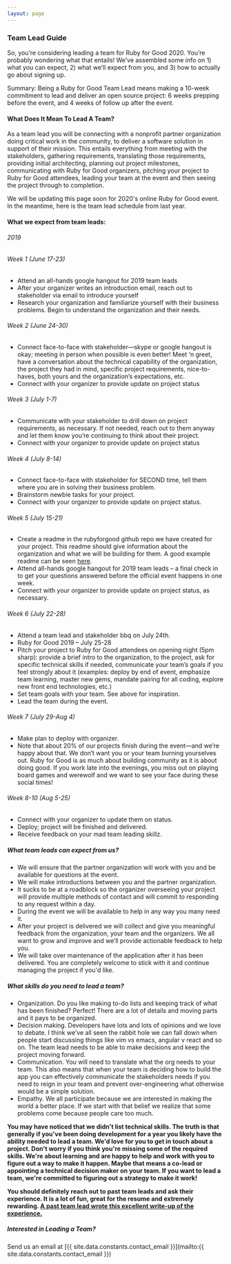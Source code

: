 ```yaml
---
layout: page
---
```


### Team Lead Guide
So, you’re considering leading a team for Ruby for Good 2020. You’re probably wondering what that entails! We’ve assembled some info on 1) what you can expect, 2) what we’ll expect from you, and 3) how to actually go about signing up.

Summary: Being a Ruby for Good Team Lead means making a 10-week commitment to lead and deliver an open source project: 6 weeks prepping before the event, and 4 weeks of follow up after the event.

#### What Does It Mean To Lead A Team?

As a team lead you will be connecting with a nonprofit partner organization doing critical work in the community, to deliver a software solution in support of their mission. This entails everything from meeting with the stakeholders, gathering requirements, translating those requirements, providing initial architecting, planning out project milestones, communicating with Ruby for Good organizers, pitching your project to Ruby for Good attendees, leading your team at the event and then seeing the project through to completion.  

We will be updating this page soon for 2020's online Ruby for Good event. In the meantime, here is the team lead schedule from last year.

#### What we expect from team leads:

###### 2019

###### Week 1 (June 17-23)
* Attend an all-hands google hangout for 2019 team leads
* After your organizer writes an introduction email, reach out to stakeholder via email to introduce yourself
* Research your organization and familiarize yourself with their business problems. Begin to understand the organization and their needs.

###### Week 2 (June 24-30)
* Connect face-to-face with stakeholder—skype or google hangout is okay; meeting in person when possible is even better! Meet ‘n greet, have a conversation about the technical capability of the organization, the project they had in mind, specific project requirements, nice-to-haves, both yours and the organization’s expectations, etc.
* Connect with your organizer to provide update on project status

###### Week 3 (July 1-7)
* Communicate with your stakeholder to drill down on project requirements, as necessary. If not needed, reach out to them anyway and let them know you’re continuing to think about their project.
* Connect with your organizer to provide update on project status

###### Week 4 (July 8-14)
* Connect face-to-face with stakeholder for SECOND time, tell them where you are in solving their business problem.
* Brainstorm newbie tasks for your project.
* Connect with your organizer to provide update on project status.

###### Week 5 (July 15-21)
* Create a readme in the rubyforgood github repo we have created for your project. This readme should give information about the organization and what we will be building for them. A good example readme can be seen [here](https://github.com/rubyforgood/habitat_humanity/).
* Attend all-hands google hangout for 2019 team leads – a final check in to get your questions answered before the official event happens in one week.
* Connect with your organizer to provide update on project status, as necessary.

###### Week 6 (July 22-28)
* Attend a team lead and stakeholder bbq on July 24th.
* Ruby for Good 2019 – July 25-28
* Pitch your project to Ruby for Good attendees on opening night (5pm sharp): provide a brief intro to the organization, to the project, ask for specific technical skills if needed, communicate your team’s goals if you feel strongly about it (examples: deploy by end of event, emphasize team learning, master new gems, mandate pairing for all coding, explore new front end technologies, etc.)
* Set team goals with your team. See above for inspiration.
* Lead the team during the event.

###### Week 7 (July 29-Aug 4)
* Make plan to deploy with organizer.
* Note that about 20% of our projects finish during the event—and we’re happy about that. We don’t want you or your team burning yourselves out. Ruby for Good is as much about building community as it is about doing good. If you work late into the evenings, you miss out on playing board games and werewolf and we want to see your face during these social times!

###### Week 8-10 (Aug 5-25)
* Connect with your organizer to update them on status.
* Deploy; project will be finished and delivered.
* Receive feedback on your mad team leading skillz.

##### What team leads can expect from us?
* We will ensure that the partner organization will work with you and be available for questions at the event.
* We will make introductions between you and the partner organization.
* It sucks to be at a roadblock so the organizer overseeing your project will provide multiple methods of contact and will commit to responding to any request within a day.
* During the event we will be available to help in any way you many need it.
* After your project is delivered we will collect and give you meaningful feedback from the organization, your team and the organizers. We all want to grow and improve and we’ll provide actionable feedback to help you.
* We will take over maintenance of the application after it has been delivered. You are completely welcome to stick with it and continue managing the project if you'd like.

##### What skills do you need to lead a team?
* Organization. Do you like making to-do lists and keeping track of what has been finished? Perfect! There are a lot of details and moving parts and it pays to be organized.
* Decision making. Developers have lots and lots of opinions and we love to debate. I think we’ve all seen the rabbit hole we can fall down when people start discussing things like vim vs emacs, angular v react and so on. The team lead needs to be able to make decisions and keep the project moving forward.
* Communication. You will need to translate what the org needs to your team. This also means that when your team is deciding how to build the app you can effectively communicate the stakeholders needs if you need to reign in your team and prevent over-engineering what otherwise would be a simple solution.
* Empathy. We all participate because we are interested in making the world a better place. If we start with that belief we realize that some problems come because people care too much.

**You may have noticed that we didn't list technical skills. The truth is that generally if you've been doing development for a year you likely have the ability needed to lead a team. We'd love for you to get in touch about a project. Don't worry if you think you're missing some of the required skills. We're about learning and are happy to help and work with you to figure out a way to make it happen. Maybe that means a co-lead or appointing a technical decision maker on your team. If you want to lead a team, we're committed to figuring out a strategy to make it work!**

**You should definitely reach out to past team leads and ask their experience. It is a lot of fun, great for the resume and extremely rewarding. [A past team lead wrote this excellent write-up of the experience.](http://www.blrice.net/blog/2015/08/10/leading-a-team-at-ruby-for-good/)**

##### Interested in Leading a Team?
Send us an email at [{{ site.data.constants.contact_email }}](mailto:{{ site.data.constants.contact_email }})

